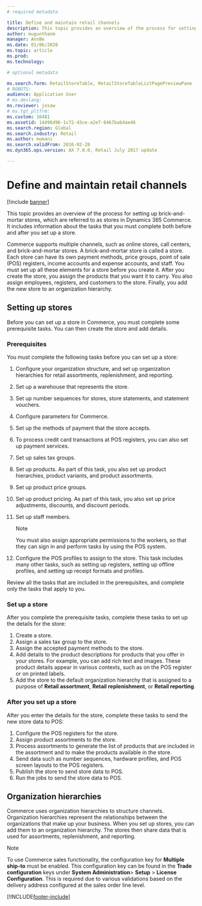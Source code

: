 ```yaml
---
# required metadata

title: Define and maintain retail channels
description: This topic provides an overview of the process for setting up brick-and-mortar stores, which are referred to as stores in Dynamics 365 Commerce. It includes information about the tasks that you must complete both before and after you set up a store.
author: mugunthanm
manager: AnnBe
ms.date: 01/06/2020
ms.topic: article
ms.prod: 
ms.technology: 

# optional metadata

ms.search.form: RetailStoreTable, RetailStoreTableListPagePreviewPane
# ROBOTS: 
audience: Application User
# ms.devlang: 
ms.reviewer: josaw
# ms.tgt_pltfrm: 
ms.custom: 16481
ms.assetid: 14496d96-1c72-43ce-a2e7-8467bab4ae46
ms.search.region: Global
ms.search.industry: Retail
ms.author: mumani
ms.search.validFrom: 2016-02-28
ms.dyn365.ops.version: AX 7.0.0, Retail July 2017 update

---
```


# Define and maintain retail channels

[!include [banner](includes/banner.md)]

This topic provides an overview of the process for setting up brick-and-mortar stores, which are referred to as stores in Dynamics 365 Commerce. It includes information about the tasks that you must complete both before and after you set up a store.

Commerce supports multiple channels, such as online stores, call centers, and brick-and-mortar stores. A brick-and-mortar store is called a store. Each store can have its own payment methods, price groups, point of sale (POS) registers, income accounts and expense accounts, and staff. You must set up all these elements for a store before you create it. After you create the store, you assign the products that you want it to carry. You also assign employees, registers, and customers to the store. Finally, you add the new store to an organization hierarchy.

## Setting up stores

Before you can set up a store in Commerce, you must complete some prerequisite tasks. You can then create the store and add details.

### Prerequisites

You must complete the following tasks before you can set up a store:

1. Configure your organization structure, and set up organization hierarchies for retail assortments, replenishment, and reporting.
2. Set up a warehouse that represents the store.
3. Set up number sequences for stores, store statements, and statement vouchers.
4. Configure parameters for Commerce.
5. Set up the methods of payment that the store accepts.
6. To process credit card transactions at POS registers, you can also set up payment services.
7. Set up sales tax groups.
8. Set up products. As part of this task, you also set up product hierarchies, product variants, and product assortments.
9. Set up product price groups.
10. Set up product pricing. As part of this task, you also set up price adjustments, discounts, and discount periods.
11. Set up staff members.

    > [!NOTE]
    > You must also assign appropriate permissions to the workers, so that they can sign in and perform tasks by using the POS system.

12. Configure the POS profiles to assign to the store. This task includes many other tasks, such as setting up registers, setting up offline profiles, and setting up receipt formats and profiles.

Review all the tasks that are included in the prerequisites, and complete only the tasks that apply to you.

### Set up a store

After you complete the prerequisite tasks, complete these tasks to set up the details for the store:

1. Create a store.
2. Assign a sales tax group to the store.
3. Assign the accepted payment methods to the store.
4. Add details to the product descriptions for products that you offer in your stores. For example, you can add rich text and images. These product details appear in various contexts, such as on the POS register or on printed labels.
5. Add the store to the default organization hierarchy that is assigned to a purpose of **Retail assortment**, **Retail replenishment**, or **Retail reporting**.

### After you set up a store

After you enter the details for the store, complete these tasks to send the new store data to POS:

1. Configure the POS registers for the store.
2. Assign product assortments to the store.
3. Process assortments to generate the list of products that are included in the assortment and to make the products available in the store.
4. Send data such as number sequences, hardware profiles, and POS screen layouts to the POS registers.
5. Publish the store to send store data to POS.
6. Run the jobs to send the store data to POS.

## Organization hierarchies

Commerce uses organization hierarchies to structure channels. Organization hierarchies represent the relationships between the organizations that make up your business. When you set up stores, you can add them to an organization hierarchy. The stores then share data that is used for assortments, replenishment, and reporting.

> [!NOTE]
> To use Commerce sales functionality, the configuration key for **Multiple ship-to** must be enabled. This configuration key can be found in the **Trade configuration** keys under **System Administration**\> **Setup** \> **License Configuration**. This is required due to various validations based on the delivery address configured at the sales order line level.



[!INCLUDE[footer-include](../includes/footer-banner.md)]